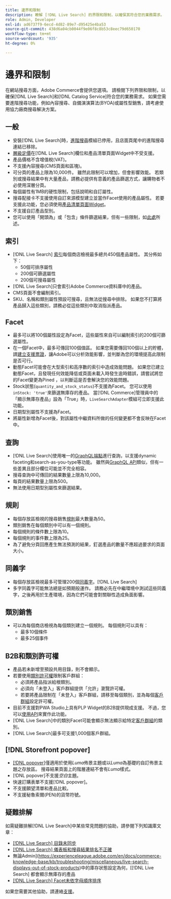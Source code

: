 ```yaml
---
title: 邊界和限制
description: 瞭解 [!DNL Live Search] 的界限和限制，以確保其符合您的業務需求。
role: Admin, Developer
exl-id: ad6737f9-6ecd-4d82-89e7-d95425e4ba53
source-git-commit: 438d6a04cb0044f9e06f8c8b53c8eec79d650170
workflow-type: tm+mt
source-wordcount: '935'
ht-degree: 0%

---
```


# 邊界和限制

在網站搜尋方面，Adobe Commerce會提供您選項。 請檢閱下列界限和限制，以確保[!DNL Live Search]和[!DNL Catalog Service]符合您的業務需求。 如果您需要進階搜尋功能，例如內容搜尋、自備演演算法(BYOA)或屬性型銷售，請考慮使用協力廠商搜尋解決方案。

## 一般

- 安裝[!DNL Live Search]時，[進階搜尋](https://experienceleague.adobe.com/en/docs/commerce-admin/catalog/catalog/search/search)模組已停用，且店面頁尾中的進階搜尋連結已移除。
- [層級定價](https://experienceleague.adobe.com/en/docs/commerce-admin/catalog/products/pricing/product-price-tier)在[!DNL Live Search]欄位和產品清單頁面Widget中不受支援。
- 產品價格不含增值稅(VAT)。
- 不支援內容搜尋(CMS頁面和區塊)。
- 可分頁的產品上限為10,000件。 雖然此限制可以增加，但會影響效能。 若類別或搜尋結果中有大量產品，請務必提供有意義的產品篩選方式，讓購物者不必使用深層分頁。
- 每個屬性有1MB的硬性限制，包括說明和自訂屬性。
- 搜尋配接卡不支援使用自訂來源模型建立並當作Facet使用的產品屬性。 若要支援此功能，您必須使用[產品清單頁面Widget](plp-styling.md)。
- 不支援自訂產品型別。
- 您可以使用「開頭為」或「包含」條件篩選結果，但有一些限制，如[此處](https://developer.adobe.com/commerce/services/graphql/live-search/product-search/#limitations)所述。

## 索引

- [!DNL Live Search] [索引](indexing.md)每個商店檢視最多總共450個產品屬性。 其分佈如下：
   - 50個可排序屬性
   - 200個可篩選屬性
   - 200個可搜尋屬性
- [!DNL Live Search]只會索引Adobe Commerce資料庫中的產品。
- CMS頁面不會編制索引。
- SKU、名稱和類別屬性預設可搜尋，且無法從搜尋中排除。 如果您不打算將產品歸入這些類別，請務必從這些類別中取消指派產品。

## Facet

- 最多可以將100個屬性設定為Facet，這些屬性來自可以編制索引的200個可篩選屬性。
- 在一個Facet中，最多可傳回100個值區。 如果您需要傳回100個以上的貯體，請[建立支援票證](https://experienceleague.adobe.com/en/docs/commerce-knowledge-base/kb/help-center-guide/magento-help-center-user-guide)，讓Adobe可以分析效能影響，並判斷為您的環境提高此限制是否可行。
- 動態Facet可能會在大型索引和高序數的索引中造成效能問題。 如果您已建立動態Facet，且發現任何效能降低或頁面未載入時發生逾時錯誤，請嘗試將您的Facet變更為Pined ，以判斷這是否會解決您的效能問題。
- Stock狀態(`quantity_and_stock_status`)不支援為Facet。 您可以使用`inStock: 'true'`來篩選無庫存的產品。 當[!DNL Commerce]管理員中的「顯示無庫存產品」設為「True」時，`LiveSearchAdapter`模組可立即支援此功能。
- 日期型別屬性不支援為Facet。
- 將屬性新增為Facet後，對該屬性中繼資料所做的任何變更都不會反映在Facet中。

## 查詢

- [!DNL Live Search]使用唯一的[GraphQL端點](https://developer.adobe.com/commerce/services/graphql/live-search/)進行查詢，以支援dynamic faceting和search-as-you-type等功能。 雖然與[GraphQL API](https://developer.adobe.com/commerce/webapi/graphql/)類似，但有一些差異且部分欄位可能並不完全相容。
- 搜尋查詢中可傳回的結果數量上限為10,000。
- 每頁的結果數量上限為500。
- 無法使用日期型別屬性來篩選結果。

## 規則

- 每個存放區檢視的搜尋銷售[規則](rules.md)最大數量為50。
- 類別銷售在每個類別中可以有一個規則。
- 每個規則的條件數上限為10。
- 每個規則的事件數上限為25。
- 為了避免分頁回應產生無法預測的結果，釘選產品的數量不應超過要求的頁面大小。

## 同義字

- 每個存放區檢視最多可管理200個[同義字](synonyms.md)。[!DNL Live Search]
- 多字同義字可能無法總是如預期般運作。 請務必先在中繼環境中測試這些同義字，之後再用於生產環境，因為它們可能會對關聯性造成負面影響。

## 類別銷售

- 可以為每個商店檢視為每個類別建立一個規則。 每個規則可以具有：
   - 最多10個條件
   - 最多25個事件

## B2B和類別許可權

- 產品若未新增至預設共用目錄，則不會顯示。
- 若要使用[類別許可權](https://experienceleague.adobe.com/en/docs/commerce-admin/catalog/categories/category-permissions)限制客戶群組：
   - 必須將產品指派給根類別。
   - 必須向「未登入」客戶群組提供「允許」瀏覽許可權。
   - 若要將產品限制在「未登入」客戶群組，請移至每個類別，並為每個[客戶群組](https://experienceleague.adobe.com/en/docs/commerce-admin/b2b/shared-catalogs/catalog-shared-manage)設定許可權。
- 目前不支援對PWA Studio上具有PLP Widget的B2B提供現成支援。 不過，您可以[使用API](install.md#pwa-support)來實作此功能。
- [!DNL Live Search]中的類別Facet可能會顯示無法顯示給特定[客戶群組](https://experienceleague.adobe.com/en/docs/commerce-admin/b2b/shared-catalogs/catalog-shared-manage)的類別。
- [!DNL Live Search]最多可支援1,000個客戶群組。

## [!DNL Storefront popover]

- [[!DNL popover]](storefront-popover.md)僅適用於使用&#x200B;*Luma*&#x200B;佈景主題或以&#x200B;*Luma*&#x200B;為基礎的自訂佈景主題之存放區。 搜尋結果頁面上的階層連結不會有&#x200B;*Luma*&#x200B;樣式。
- [!DNL popover]不支援&#x200B;*空白*&#x200B;主題。
- 快速訂購表單不支援[!DNL popover]。
- 不支援願望清單和產品比較。
- 不支援秘魯索爾(PEN)的貨幣符號。

## 疑難排解

如需疑難排解[!DNL Live Search]中某些常見問題的協助，請參閱下列知識庫文章：

- [[!DNL Live Search] 目錄未同步](https://experienceleague.adobe.com/en/docs/commerce-knowledge-base/kb/troubleshooting/miscellaneous/live-search-catalog-data-sync)
- [[!DNL Live Search] 儀表板和搜尋結果排名不正確](https://experienceleague.adobe.com/en/docs/commerce-knowledge-base/kb/troubleshooting/miscellaneous/live-search-dashboard-ranking-incorrect)
- 無論Admin](https://experienceleague.adobe.com/en/docs/commerce-knowledge-base/kb/troubleshooting/miscellaneous/live-search-displays-out-of-stock-products)中的庫存狀態設定為何，[[!DNL Live Search] 都會顯示無庫存的產品
- [[!DNL Live Search] Facet未依字母順序排序](https://experienceleague.adobe.com/en/docs/commerce-knowledge-base/kb/troubleshooting/miscellaneous/live-search-facets-not-sorted)

如果您需要其他協助，請連絡[支援](https://experienceleague.adobe.com/en/docs/commerce-knowledge-base/kb/help-center-guide/magento-help-center-user-guide)。
